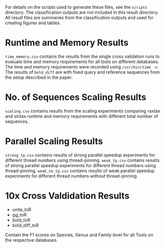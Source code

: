 For details on the scripts used to generate these files, see the `scripts` directory.
The classification outputs are not included in this result directory.
All result files are summaries from the classification outputs and used for creating figures and tables.

# Runtime and Memory Results

`time_memory.csv` contains the results from the single cross validation runs to evaluate time and memory requirements for all tools on different databases.
The time and memory requirements were recorded using `/usr/bin/time -v`.
The results of `bold_diff` are with fixed query and reference sequences from the setup described in the paper.

# No. of Sequences Scaling Results

`scaling.csv` contains results from the scaling experiments comparing raxtax and sintax runtime and memory requirements with different total number of sequences.

# Parallel Scaling Results

`strong_tp.csv` contains results of strong parallel speedup experiments for different thread numbers using thread-pinning.
`weak_tp.csv` contains results of strong parallel speedup experiments for different thread numbers using thread-pinning.
`weak_no_tp.csv` contains results of weak parallel speedup experiments for different thread numbers *without* thread-pinning.

# 10x Cross Valdidation Results

- unite_toR
- gg_toR
- bold_toR
- bold_diff_toR

Contain the F1 scores on Species, Genus and Family level for all Tools on the respective databases.
